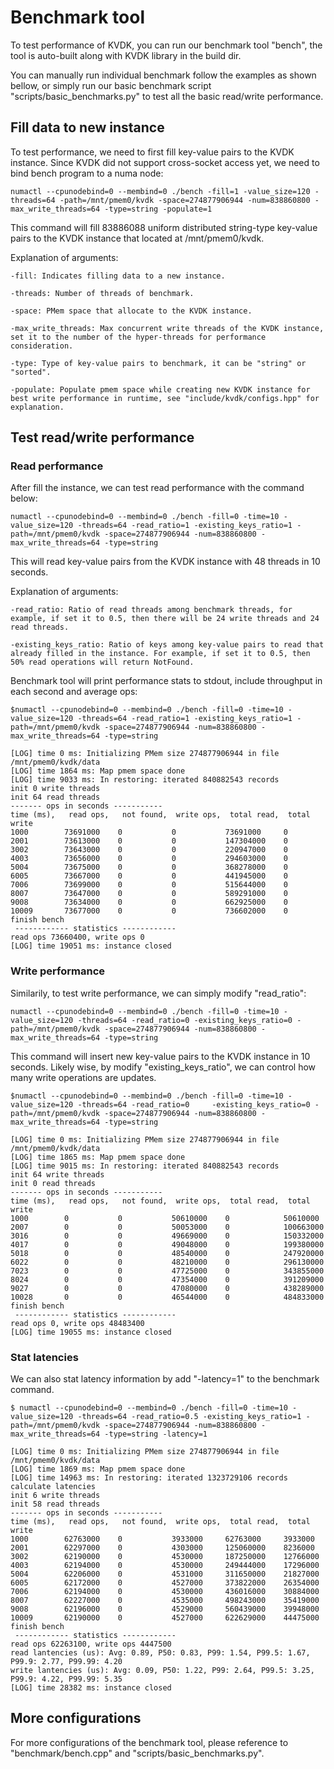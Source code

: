 # Benchmark tool

To test performance of KVDK, you can run our benchmark tool "bench", the tool is auto-built along with KVDK library in the build dir. 

You can manually run individual benchmark follow the examples as shown bellow, or simply run our basic benchmark script "scripts/basic_benchmarks.py" to test all the basic read/write performance.

## Fill data to new instance

To test performance, we need to first fill key-value pairs to the KVDK instance. Since KVDK did not support cross-socket access yet, we need to bind bench program to a numa node: 

    numactl --cpunodebind=0 --membind=0 ./bench -fill=1 -value_size=120 -threads=64 -path=/mnt/pmem0/kvdk -space=274877906944 -num=838860800 -max_write_threads=64 -type=string -populate=1

This command will fill 83886088 uniform distributed string-type key-value pairs to the KVDK instance that located at /mnt/pmem0/kvdk.

Explanation of arguments:

    -fill: Indicates filling data to a new instance.

    -threads: Number of threads of benchmark.

    -space: PMem space that allocate to the KVDK instance.

    -max_write_threads: Max concurrent write threads of the KVDK instance, set it to the number of the hyper-threads for performance consideration.

    -type: Type of key-value pairs to benchmark, it can be "string" or "sorted".

    -populate: Populate pmem space while creating new KVDK instance for best write performance in runtime, see "include/kvdk/configs.hpp" for explanation.

## Test read/write performance

### Read performance

After fill the instance, we can test read performance with the command below:

    numactl --cpunodebind=0 --membind=0 ./bench -fill=0 -time=10 -value_size=120 -threads=64 -read_ratio=1 -existing_keys_ratio=1 -path=/mnt/pmem0/kvdk -space=274877906944 -num=838860800 -max_write_threads=64 -type=string

This will read key-value pairs from the KVDK instance with 48 threads in 10 seconds.

Explanation of arguments:

    -read_ratio: Ratio of read threads among benchmark threads, for example, if set it to 0.5, then there will be 24 write threads and 24 read threads.
    
    -existing_keys_ratio: Ratio of keys among key-value pairs to read that already filled in the instance. For example, if set it to 0.5, then 50% read operations will return NotFound.

Benchmark tool will print performance stats to stdout, include throughput in each second and average ops:

    $numactl --cpunodebind=0 --membind=0 ./bench -fill=0 -time=10 -value_size=120 -threads=64 -read_ratio=1 -existing_keys_ratio=1 -path=/mnt/pmem0/kvdk -space=274877906944 -num=838860800 -max_write_threads=64 -type=string
    
    [LOG] time 0 ms: Initializing PMem size 274877906944 in file /mnt/pmem0/kvdk/data
    [LOG] time 1864 ms: Map pmem space done
    [LOG] time 9033 ms: In restoring: iterated 840882543 records
    init 0 write threads
    init 64 read threads
    ------- ops in seconds -----------
    time (ms),   read ops,   not found,  write ops,  total read,  total write
    1000        73691000    0           0           73691000     0
    2001        73613000    0           0           147304000    0
    3002        73643000    0           0           220947000    0
    4003        73656000    0           0           294603000    0
    5004        73675000    0           0           368278000    0
    6005        73667000    0           0           441945000    0
    7006        73699000    0           0           515644000    0
    8007        73647000    0           0           589291000    0
    9008        73634000    0           0           662925000    0
    10009       73677000    0           0           736602000    0
    finish bench
     ------------ statistics ------------
    read ops 73660400, write ops 0
    [LOG] time 19051 ms: instance closed



### Write performance

Similarily, to test write performance, we can simply modify "read_ratio":

    numactl --cpunodebind=0 --membind=0 ./bench -fill=0 -time=10 -value_size=120 -threads=64 -read_ratio=0 -existing_keys_ratio=0 -path=/mnt/pmem0/kvdk -space=274877906944 -num=838860800 -max_write_threads=64 -type=string

This command will insert new key-value pairs to the KVDK instance in 10 seconds. Likely wise, by modify "existing_keys_ratio", we can control how many write operations are updates.

    $numactl --cpunodebind=0 --membind=0 ./bench -fill=0 -time=10 -value_size=120 -threads=64 -read_ratio=0     -existing_keys_ratio=0 -path=/mnt/pmem0/kvdk -space=274877906944 -num=838860800 -max_write_threads=64 -type=string

    [LOG] time 0 ms: Initializing PMem size 274877906944 in file /mnt/pmem0/kvdk/data
    [LOG] time 1865 ms: Map pmem space done
    [LOG] time 9015 ms: In restoring: iterated 840882543 records
    init 64 write threads
    init 0 read threads
    ------- ops in seconds -----------
    time (ms),   read ops,   not found,  write ops,  total read,  total write
    1000        0           0           50610000    0            50610000
    2007        0           0           50053000    0            100663000
    3016        0           0           49669000    0            150332000
    4017        0           0           49048000    0            199380000
    5018        0           0           48540000    0            247920000
    6022        0           0           48210000    0            296130000
    7023        0           0           47725000    0            343855000
    8024        0           0           47354000    0            391209000
    9027        0           0           47080000    0            438289000
    10028       0           0           46544000    0            484833000
    finish bench
     ------------ statistics ------------
    read ops 0, write ops 48483400
    [LOG] time 19055 ms: instance closed


### Stat latencies

We can also stat latency information by add "-latency=1" to the benchmark command.

    $ numactl --cpunodebind=0 --membind=0 ./bench -fill=0 -time=10 -value_size=120 -threads=64 -read_ratio=0.5 -existing_keys_ratio=1 -path=/mnt/pmem0/kvdk -space=274877906944 -num=838860800 -max_write_threads=64 -type=string -latency=1

    [LOG] time 0 ms: Initializing PMem size 274877906944 in file /mnt/pmem0/kvdk/data
    [LOG] time 1869 ms: Map pmem space done
    [LOG] time 14963 ms: In restoring: iterated 1323729106 records
    calculate latencies
    init 6 write threads
    init 58 read threads
    ------- ops in seconds -----------
    time (ms),   read ops,   not found,  write ops,  total read,  total write
    1000        62763000    0           3933000     62763000     3933000
    2001        62297000    0           4303000     125060000    8236000
    3002        62190000    0           4530000     187250000    12766000
    4003        62194000    0           4530000     249444000    17296000
    5004        62206000    0           4531000     311650000    21827000
    6005        62172000    0           4527000     373822000    26354000
    7006        62194000    0           4530000     436016000    30884000
    8007        62227000    0           4535000     498243000    35419000
    9008        62196000    0           4529000     560439000    39948000
    10009       62190000    0           4527000     622629000    44475000
    finish bench
     ------------ statistics ------------
    read ops 62263100, write ops 4447500
    read lantencies (us): Avg: 0.89, P50: 0.83, P99: 1.54, P99.5: 1.67, P99.9: 2.77, P99.99: 4.20
    write lantencies (us): Avg: 0.09, P50: 1.22, P99: 2.64, P99.5: 3.25, P99.9: 4.22, P99.99: 5.35
    [LOG] time 28382 ms: instance closed

## More configurations

For more configurations of the benchmark tool, please reference to "benchmark/bench.cpp" and "scripts/basic_benchmarks.py".



    
